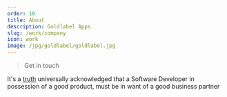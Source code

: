```yaml
---
order: 10
title: About
description: Goldlabel Apps
slug: /work/company
icon: work
image: /jpg/goldlabel/goldlabel.jpg
---
```

> Get in touch

It's a [truth](https://www.goodreads.com/quotes/5882-it-is-a-truth-universally-acknowledged-that-a-single-man) universally acknowledged that a Software Developer in possession of a good product, must be in want of a good business partner

